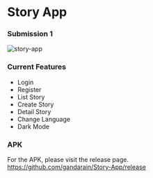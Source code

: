 # Story App

### Submission 1

![story-app](https://user-images.githubusercontent.com/27923352/197810156-344b5160-5b75-4679-8ba0-9c7394544761.gif)


### Current Features
- Login
- Register
- List Story
- Create Story
- Detail Story
- Change Language
- Dark Mode

### APK
For the APK, please visit the release page.
https://github.com/gandarain/Story-App/release

